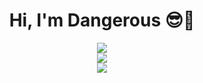 <div align="center">
    <h1>Hi, I'm Dangerous 😎🤝</h1>
    <img src="https://i.imgur.com/A6MxugZ.png">
    <br>
    <img src="https://github-readme-stats.vercel.app/api/top-langs/?username=maazinalthaf&layout=compact&langs_count=8&theme=dark">
    <br>
    <img src="https://github-readme-stats.vercel.app/api?username=maazinalthaf&show_icons=true&hide_border=true&theme=dark&count_private=true">
</div>

